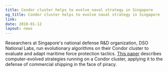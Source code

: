 ```yaml
---
title: Condor cluster helps to evolve naval strategy in Singapore
og_title: Condor cluster helps to evolve naval strategy in Singapore
link: 
date: 2010-01-12
layout: news
---
```


Researchers at Singapore's national defense R&D organization, DSO National Labs, run evolutionary algorithms on their Condor cluster to evaluate and adapt  maritime force protection tactics.  <A HREF="http://portal.acm.org/citation.cfm?id=1543834.1543928"> This paper</A> describes computer-evolved strategies running on a Condor cluster, applying it to the defense of commercial shipping in the face of piracy. 
